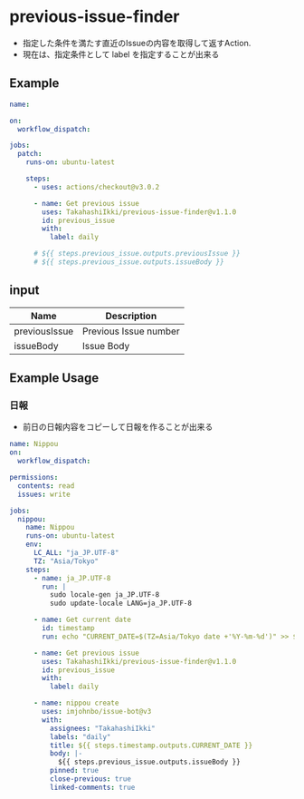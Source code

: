 # previous-issue-finder

- 指定した条件を満たす直近のIssueの内容を取得して返すAction.
- 現在は、指定条件として label を指定することが出来る 

## Example

```yml
name: 

on:
  workflow_dispatch:

jobs:
  patch:
    runs-on: ubuntu-latest

    steps:
      - uses: actions/checkout@v3.0.2

      - name: Get previous issue
        uses: TakahashiIkki/previous-issue-finder@v1.1.0
        id: previous_issue
        with:
          label: daily

      # ${{ steps.previous_issue.outputs.previousIssue }}
      # ${{ steps.previous_issue.outputs.issueBody }}
```

## input

| Name         | Description           |
| ------------ |-----------------------|
| previousIssue  | Previous Issue number |
| issueBody | Issue Body            |

## Example Usage

### 日報

- 前日の日報内容をコピーして日報を作ることが出来る

```yaml
name: Nippou
on:
  workflow_dispatch:

permissions:
  contents: read
  issues: write

jobs:
  nippou:
    name: Nippou
    runs-on: ubuntu-latest
    env:
      LC_ALL: "ja_JP.UTF-8"
      TZ: "Asia/Tokyo"
    steps:
      - name: ja_JP.UTF-8
        run: |
          sudo locale-gen ja_JP.UTF-8
          sudo update-locale LANG=ja_JP.UTF-8

      - name: Get current date
        id: timestamp
        run: echo "CURRENT_DATE=$(TZ=Asia/Tokyo date +'%Y-%m-%d')" >> $GITHUB_OUTPUT

      - name: Get previous issue
        uses: TakahashiIkki/previous-issue-finder@v1.1.0
        id: previous_issue
        with:
          label: daily

      - name: nippou create
        uses: imjohnbo/issue-bot@v3
        with:
          assignees: "TakahashiIkki"
          labels: "daily"
          title: ${{ steps.timestamp.outputs.CURRENT_DATE }}
          body: |-
            ${{ steps.previous_issue.outputs.issueBody }}
          pinned: true
          close-previous: true
          linked-comments: true
```
